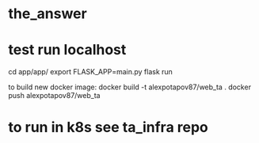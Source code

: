 # the_answer

# test run localhost
cd app/app/
export FLASK_APP=main.py
flask run

to build new docker image:
docker build -t alexpotapov87/web_ta .
docker push alexpotapov87/web_ta

# to run in k8s see ta_infra repo